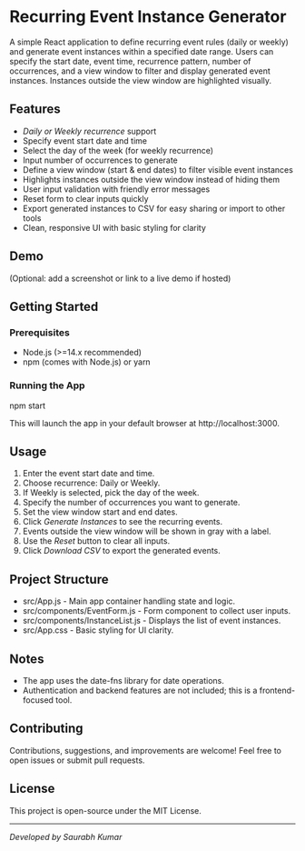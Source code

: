 # Recurring Event Instance Generator

A simple React application to define recurring event rules (daily or weekly) and generate event instances within a specified date range. Users can specify the start date, event time, recurrence pattern, number of occurrences, and a view window to filter and display generated event instances. Instances outside the view window are highlighted visually.

## Features

- *Daily or Weekly recurrence* support
- Specify event start date and time
- Select the day of the week (for weekly recurrence)
- Input number of occurrences to generate
- Define a view window (start & end dates) to filter visible event instances
- Highlights instances outside the view window instead of hiding them
- User input validation with friendly error messages
- Reset form to clear inputs quickly
- Export generated instances to CSV for easy sharing or import to other tools
- Clean, responsive UI with basic styling for clarity

## Demo

(Optional: add a screenshot or link to a live demo if hosted)

## Getting Started

### Prerequisites

- Node.js (>=14.x recommended)
- npm (comes with Node.js) or yarn

### Running the App

npm start

This will launch the app in your default browser at http://localhost:3000.

## Usage

1. Enter the event start date and time.
2. Choose recurrence: Daily or Weekly.
3. If Weekly is selected, pick the day of the week.
4. Specify the number of occurrences you want to generate.
5. Set the view window start and end dates.
6. Click *Generate Instances* to see the recurring events.
7. Events outside the view window will be shown in gray with a label.
8. Use the *Reset* button to clear all inputs.
9. Click *Download CSV* to export the generated events.

## Project Structure

- src/App.js - Main app container handling state and logic.
- src/components/EventForm.js - Form component to collect user inputs.
- src/components/InstanceList.js - Displays the list of event instances.
- src/App.css - Basic styling for UI clarity.

## Notes

- The app uses the date-fns library for date operations.
- Authentication and backend features are not included; this is a frontend-focused tool.

## Contributing

Contributions, suggestions, and improvements are welcome! Feel free to open issues or submit pull requests.

## License

This project is open-source under the MIT License.

---

*Developed by Saurabh Kumar*  
